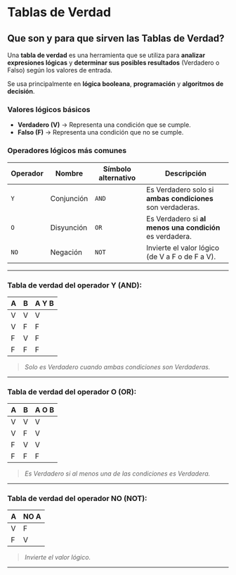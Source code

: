 # Tablas de Verdad

## Que son y para que sirven las Tablas de Verdad?

Una **tabla de verdad** es una herramienta que se utiliza para **analizar expresiones lógicas** y **determinar sus posibles resultados** (Verdadero o Falso) según los valores de entrada.

Se usa principalmente en **lógica booleana**, **programación** y **algoritmos de decisión**.

### Valores lógicos básicos

- **Verdadero (V)** → Representa una condición que se cumple.
- **Falso (F)** → Representa una condición que no se cumple.

### Operadores lógicos más comunes

| Operador | Nombre | Símbolo alternativo | Descripción |
|-----------|----------|---------------------|--------------|
| `Y` | Conjunción | `AND` | Es Verdadero solo si **ambas condiciones** son verdaderas. |
| `O` | Disyunción | `OR` | Es Verdadero si **al menos una condición** es verdadera. |
| `NO` | Negación | `NOT` | Invierte el valor lógico (de V a F o de F a V). |

---

### Tabla de verdad del operador **Y (AND):**

| A | B | A Y B |
|---|---|--------|
| V | V | V |
| V | F | F |
| F | V | F |
| F | F | F |

>*Solo es Verdadero cuando ambas condiciones son Verdaderas.*

---

### Tabla de verdad del operador **O (OR):**

| A | B | A O B |
|---|---|--------|
| V | V | V |
| V | F | V |
| F | V | V |
| F | F | F |

>*Es Verdadero si al menos una de las condiciones es Verdadera.*

---

### Tabla de verdad del operador **NO (NOT):**

| A | NO A |
|---|------|
| V | F |
| F | V |

>*Invierte el valor lógico.*

---
